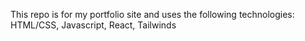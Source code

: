 This repo is for my portfolio site and uses the following technologies:
HTML/CSS,
Javascript,
React,
Tailwinds
